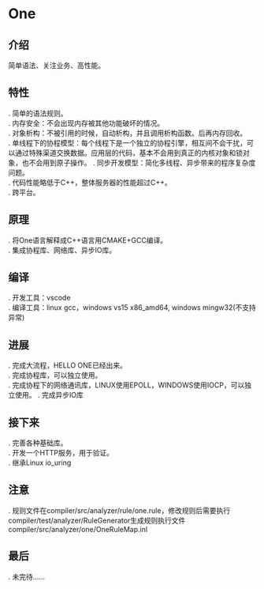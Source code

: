 # One
## 介绍
简单语法、关注业务、高性能。

## 特性
. 简单的语法规则。  
. 内存安全：不会出现内存被其他功能破坏的情况。  
. 对象析构：不被引用的时候，自动析构，并且调用析构函数。后再内存回收。  
. 单线程下的协程模型：每个线程下是一个独立的协程引擎，相互间不会干扰，可以通过特殊渠道交换数据。应用层的代码，基本不会用到真正的内核对象和锁对象，也不会用到原子操作。
. 同步开发模型：简化多线程、异步带来的程序复杂度问题。  
. 代码性能略低于C++，整体服务器的性能超过C++。  
. 跨平台。  

## 原理
. 将One语言解释成C++语言用CMAKE+GCC编译。  
. 集成协程库、网络库、异步IO库。  

## 编译
. 开发工具：vscode  
. 编译工具：linux gcc，windows vs15 x86_amd64, windows mingw32(不支持异常) 

## 进展
. 完成大流程，HELLO ONE已经出来。  
. 完成协程库，可以独立使用。  
. 完成协程下的网络通讯库，LINUX使用EPOLL，WINDOWS使用IOCP，可以独立使用。
. 完成异步IO库  

## 接下来  
. 完善各种基础库。  
. 开发一个HTTP服务，用于验证。  
. 继承Linux io_uring

## 注意
. 规则文件在compiler/src/analyzer/rule/one.rule，修改规则后需要执行compiler/test/analyzer/RuleGenerator生成规则执行文件compiler/src/analyzer/one/OneRuleMap.inl

## 最后
. 未完待......  
